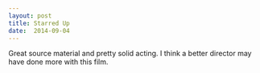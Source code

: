 ```yaml
---
layout: post
title: Starred Up 
date:  2014-09-04 
---
```

 Great source material and pretty solid acting. I think a better director may have done more with this film.
